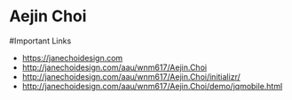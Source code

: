 # Aejin Choi

#Important Links

- https://janechoidesign.com
- http://janechoidesign.com/aau/wnm617/Aejin.Choi 
- http://janechoidesign.com/aau/wnm617/Aejin.Choi/initializr/
- http://janechoidesign.com/aau/wnm617/Aejin.Choi/demo/jqmobile.html